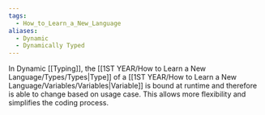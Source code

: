 ```yaml
---
tags:
  - How_to_Learn_a_New_Language
aliases:
  - Dynamic
  - Dynamically Typed
---
```

In Dynamic [[Typing]], the [[1ST YEAR/How to Learn a New Language/Types/Types|Type]] of a [[1ST YEAR/How to Learn a New Language/Variables/Variables|Variable]] is bound at runtime and therefore is able to change based on usage case. This allows more flexibility and simplifies the coding process.